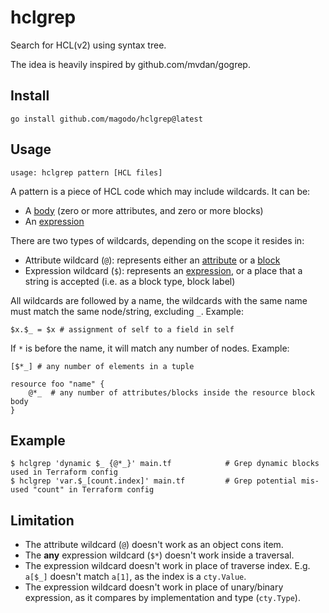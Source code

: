 # hclgrep

Search for HCL(v2) using syntax tree.

The idea is heavily inspired by github.com/mvdan/gogrep.

## Install

```
go install github.com/magodo/hclgrep@latest
```

## Usage

```
usage: hclgrep pattern [HCL files]
```

A pattern is a piece of HCL code which may include wildcards. It can be:

- A [body](https://github.com/hashicorp/hcl/blob/main/hclsyntax/spec.md#bodies) (zero or more attributes, and zero or more blocks)
- An [expression](https://github.com/hashicorp/hcl/blob/main/hclsyntax/spec.md#expressions)

There are two types of wildcards, depending on the scope it resides in:

- Attribute wildcard (`@`): represents either an [attribute](https://github.com/hashicorp/hcl/blob/main/hclsyntax/spec.md#attribute-definitions) or a [block](https://github.com/hashicorp/hcl/blob/main/hclsyntax/spec.md#blocks)
- Expression wildcard (`$`): represents an [expression](https://github.com/hashicorp/hcl/blob/main/hclsyntax/spec.md#expressions), or a place that a string is accepted (i.e. as a block type, block label)

All wildcards are followed by a name, the wildcards with the same name must match the same node/string, excluding `_`. Example:

```
$x.$_ = $x # assignment of self to a field in self
```

If `*` is before the name, it will match any number of nodes. Example:

```
[$*_] # any number of elements in a tuple

resource foo "name" {
    @*_  # any number of attributes/blocks inside the resource block body
}
```

## Example

```
$ hclgrep 'dynamic $_ {@*_}' main.tf            # Grep dynamic blocks used in Terraform config
$ hclgrep 'var.$_[count.index]' main.tf         # Grep potential mis-used "count" in Terraform config
```

## Limitation

- The attribute wildcard (`@`) doesn't work as an object cons item.
- The **any** expression wildcard (`$*`) doesn't work inside a traversal.
- The expression wildcard doesn't work in place of traverse index. E.g. `a[$_]` doesn't match `a[1]`, as the index is a `cty.Value`.
- The expression wildcard doesn't work in place of unary/binary expression, as it compares by implementation and type (`cty.Type`).
